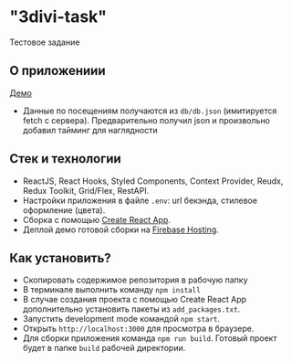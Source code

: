 # "3divi-task"

Тестовое задание

## О приложениии

[Демо](https://divi-test-task.web.app)

- Данные по посещениям получаются из `db/db.json` (имитируется fetch с сервера). Предварительно получил json и произвольно добавил тайминг для наглядности

## Стек и технологии

- ReactJS, React Hooks, Styled Components, Context Provider, Reudx, Redux Toolkit, Grid/Flex, RestAPI.
- Настройки приложения в файле `.env`: url бекэнда, стилевое оформление (цвета).
- Сборка с помощью [Create React App](https://github.com/facebook/create-react-app).
- Деплой демо готовой сборки на [Firebase Hosting](https://firebase.google.com).

## Как установить?

- Скопировать содержимое репозитория в рабочую папку
- В терминале выполнить команду `npm install`
- В случае создания проекта с помощью Create React App дополнительно установить пакеты из `add_packages.txt`.
- Запустить development mode командой `npm start`.
- Открыть `http://localhost:3000` для просмотра в браузере.
- Для сборки приложения команда `npm run build`. Готовый проект будет в папке `build` рабочей директории.
